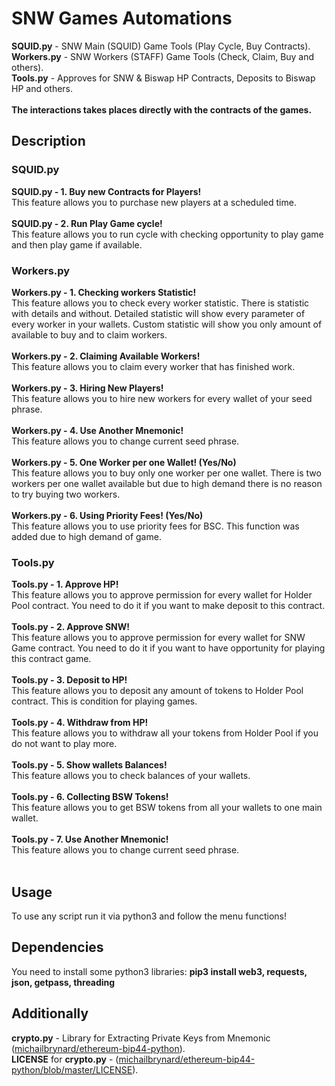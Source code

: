 # SNW Games Automations
<div><b>SQUID.py</b> - SNW Main (SQUID) Game Tools (Play Cycle, Buy Contracts).</div>
<div><b>Workers.py</b> - SNW Workers (STAFF) Game Tools (Check, Claim, Buy and others).</div>
<div><b>Tools.py</b> - Approves for SNW & Biswap HP Contracts, Deposits to Biswap HP and others.</div><br/>
<div><b>The interactions takes places directly with the contracts of the games.</b></div>
<h2>Description</h2>
<h3>SQUID.py</h3>
<div><b>SQUID.py - 1. Buy new Contracts for Players!</b>
<div>This feature allows you to purchase new players at a scheduled time.</div><br/>
</div>
<div><b>SQUID.py - 2. Run Play Game cycle!</b>
<div>This feature allows you to run cycle with checking opportunity to play game and then play game if available.</div>
</div>

<h3>Workers.py</h3>
<div><b>Workers.py - 1. Checking workers Statistic!</b>
<div>This feature allows you to check every worker statistic. There is statistic with details and without. Detailed statistic will show every parameter of every worker in your wallets. Custom statistic will show you only amount of available to buy and to claim workers.</div><br/>
</div>
<div><b>Workers.py - 2. Claiming Available Workers!</b>
<div>This feature allows you to claim every worker that has finished work.</div><br/>
</div>
<div><b>Workers.py - 3. Hiring New Players!</b>
<div>This feature allows you to hire new workers for every wallet of your seed phrase.</div><br/>
</div>
<div><b>Workers.py - 4. Use Another Mnemonic!</b>
<div>This feature allows you to change current seed phrase.</div><br/>
</div>
<div><b>Workers.py - 5. One Worker per one Wallet! (Yes/No)</b>
<div>This feature allows you to buy only one worker per one wallet. There is two workers per one wallet available but due to high demand there is no reason to try buying two workers.</div><br/>
</div>
<div><b>Workers.py - 6. Using Priority Fees! (Yes/No)</b>
<div>This feature allows you to use priority fees for BSC. This function was added due to high demand of game.</div>
</div>
<h3>Tools.py</h3>
<div><b>Tools.py - 1. Approve HP!</b>
<div>This feature allows you to approve permission for every wallet for Holder Pool contract. You need to do it if you want to make deposit to this contract.</div><br/>
</div>
<div><b>Tools.py - 2. Approve SNW!</b>
<div>This feature allows you to approve permission for every wallet for SNW Game contract. You need to do it if you want to have opportunity for playing this contract game.</div><br/>
</div>
<div><b>Tools.py - 3. Deposit to HP!</b>
<div>This feature allows you to deposit any amount of tokens to Holder Pool contract. This is condition for playing games.</div><br/>
</div>
<div><b>Tools.py - 4. Withdraw from HP!</b>
<div>This feature allows you to withdraw all your tokens from Holder Pool if you do not want to play more.</div><br/>
</div>
<div><b>Tools.py - 5. Show wallets Balances!</b>
<div>This feature allows you to check balances of your wallets.</div><br/>
</div>
<div><b>Tools.py - 6. Collecting BSW Tokens!</b>
<div>This feature allows you to get BSW tokens from all your wallets to one main wallet.</div><br/>
</div>
<div><b>Tools.py - 7. Use Another Mnemonic!</b>
<div>This feature allows you to change current seed phrase.</div><br/>
</div>
<h2>Usage</h2>
<div>To use any script run it via python3 and follow the menu functions!</div>
<h2>Dependencies</h2>
<div>You need to install some python3 libraries: <b>pip3 install web3, requests, json, getpass, threading</b></div>
<div>
<h2>Additionally</h2>
<div><b>crypto.py</b> - Library for Extracting Private Keys from Mnemonic (<a href="https://github.com/michailbrynard/ethereum-bip44-python" target="_blank">michailbrynard/ethereum-bip44-python</a>).</div>
<div><b>LICENSE</b> for <b>crypto.py</b> - (<a href="https://github.com/michailbrynard/ethereum-bip44-python/blob/master/LICENSE" target="_blank">michailbrynard/ethereum-bip44-python/blob/master/LICENSE</a>).</div>
